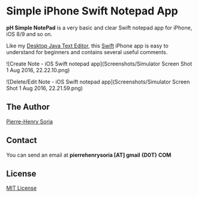 # Simple iPhone Swift Notepad App

**pH Simple NotePad** is a very basic and clear Swift notepad app for iPhone, iOS 8/9 and so on.

Like my [Desktop Java Text Editor](https://github.com/pH-7/Simple-Java-Text-Editor), this [Swift](https://swift.org) iPhone app is easy to understand for beginners and contains several useful comments.

![Create Note - iOS Swift notepad app](Screenshots/Simulator Screen Shot 1 Aug 2016, 22.22.10.png)

![Delete/Edit Note - iOS Swift notepad app](Screenshots/Simulator Screen Shot 1 Aug 2016, 22.21.59.png)


## The Author

[Pierre-Henry Soria](https://github.com/pH-7/)


## Contact

You can send an email at **pierrehenrysoria [AT] gmail {D0T} COM**


## License

[MIT License](http://opensource.org/licenses/mit-license.php)
